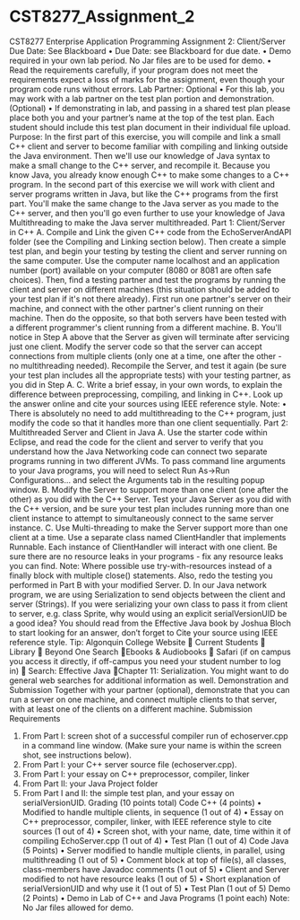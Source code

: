 # CST8277_Assignment_2
CST8277 Enterprise Application Programming
Assignment 2: Client/Server
Due Date: See Blackboard
• Due Date: see Blackboard for due date.
• Demo required in your own lab period. No Jar files are to be used for demo.
• Read the requirements carefully, if your program does not meet the requirements expect a loss of marks for the assignment, even though your program code runs without errors.
Lab Partner: Optional
• For this lab, you may work with a lab partner on the test plan portion and demonstration. (Optional)
• If demonstrating in lab, and passing in a shared test plan please place both you and your partner’s name at the top of the test plan. Each student should include this test plan document in their individual file upload.
Purpose:
In the first part of this exercise, you will compile and link a small C++ client and server to become familiar with compiling and linking outside the Java environment. Then we'll use our knowledge of Java syntax to make a small change to the C++ server, and recompile it. Because you know Java, you already know enough C++ to make some changes to a C++ program.
In the second part of this exercise we will work with client and server programs written in Java, but like the C++ programs from the first part. You'll make the same change to the Java server as you made to the C++ server, and then you'll go even further to use your knowledge of Java Multithreading to make the Java server multithreaded.
Part 1: Client/Server in C++
A. Compile and Link the given C++ code from the EchoServerAndAPI folder (see the Compiling and Linking section below). Then create a simple test plan, and begin your testing by testing the client and server running on the same computer. Use the computer name localhost and an application number (port) available on your computer (8080 or 8081 are often safe choices). Then, find a testing partner and test the programs by running the client and server on different machines (this situation should be added to your test plan if it's not there already). First run one partner's server on their machine, and connect with the other partner's client running on their machine. Then do the opposite, so that both servers have been tested with a different programmer's client running from a different machine.
B. You'll notice in Step A above that the Server as given will terminate after servicing just one client. Modify the server code so that the server can accept connections from multiple clients (only one at a time, one after the other - no multithreading needed). Recompile the Server, and test it again (be sure your test plan includes all the appropriate tests) with your testing partner, as you did in Step A.
C. Write a brief essay, in your own words, to explain the difference between preprocessing, compiling, and linking in C++. Look up the answer online and cite your sources using IEEE reference style.
Note:
• There is absolutely no need to add multithreading to the C++ program, just modify the code so that it handles more than one client sequentially.
Part 2: Multithreaded Server and Client in Java
A. Use the starter code within Eclipse, and read the code for the client and server to verify that you understand how the Java Networking code can connect two separate programs running in two different JVMs. To pass command line arguments to your Java programs, you will need to select Run As->Run Configurations... and select the Arguments tab in the resulting popup window.
B. Modify the Server to support more than one client (one after the other) as you did with the C++ Server. Test your Java Server as you did with the C++ version, and be sure your test plan includes running more than one client instance to attempt to simultaneously connect to the same server instance.
C. Use Multi-threading to make the Server support more than one client at a time. Use a separate class named ClientHandler that implements Runnable. Each instance of ClientHandler will interact with one client. Be sure there are no resource leaks in your programs - fix any resource leaks you can find. Note: Where possible use try-with-resources instead of a finally block with multiple close() statements. Also, redo the testing you performed in Part B with your modified Server.
D. In our Java network program, we are using Serialization to send objects between the client and server (Strings). If you were serializing your own class to pass it from client to server, e.g. class Sprite, why would using an explicit serialVersionUID be a good idea? You should read from the Effective Java book by Joshua Bloch to start looking for an answer, don’t forget to Cite your source using IEEE reference style.
Tip: Algonquin College Website  Current Students  Library  Beyond One Search Ebooks & Audiobooks  Safari (if on campus you access it directly, if off-campus you need your student number to log in)  Search: Effective Java Chapter 11: Serialization.
You might want to do general web searches for additional information as well.
Demonstration and Submission
Together with your partner (optional), demonstrate that you can run a server on one machine, and connect multiple clients to that server, with at least one of the clients on a different machine.
Submission Requirements
1. From Part I: screen shot of a successful compiler run of echoserver.cpp in a command line window. (Make sure your name is within the screen shot, see instructions below).
2. From Part I: your C++ server source file (echoserver.cpp).
3. From Part I: your essay on C++ preprocessor, compiler, linker
4. From Part II: your Java Project folder
5. From Part I and II: the simple test plan, and your essay on serialVersionUID.
Grading (10 points total)
Code C++ (4 points)
• Modified to handle multiple clients, in sequence (1 out of 4)
• Essay on C++ preprocessor, compiler, linker, with IEEE reference style to cite sources (1 out of 4)
• Screen shot, with your name, date, time within it of compiling EchoServer.cpp (1 out of 4)
• Test Plan (1 out of 4)
Code Java (5 Points)
• Server modified to handle multiple clients, in parallel, using multithreading (1 out of 5)
• Comment block at top of file(s), all classes, class-members have Javadoc comments (1 out of 5)
• Client and Server modified to not have resource leaks (1 out of 5)
• Short explanation of serialVersionUID and why use it (1 out of 5)
• Test Plan (1 out of 5)
Demo (2 Points)
• Demo in Lab of C++ and Java Programs (1 point each) Note: No Jar files allowed for demo.
